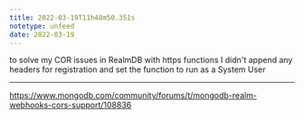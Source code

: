 ```yaml
---
title: 2022-03-19T11h48m50.351s
notetype: unfeed
date: 2022-03-19
---
```

to solve my COR issues in RealmDB with https functions I didn't append any headers for registration and set the function to run as a System User

---

https://www.mongodb.com/community/forums/t/mongodb-realm-webhooks-cors-support/108836